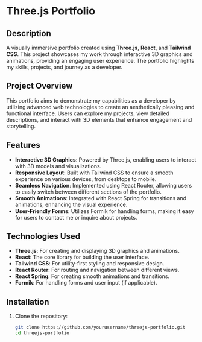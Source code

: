 # Three.js Portfolio

## Description
A visually immersive portfolio created using **Three.js**, **React**, and **Tailwind CSS**. This project showcases my work through interactive 3D graphics and animations, providing an engaging user experience. The portfolio highlights my skills, projects, and journey as a developer.

## Project Overview
This portfolio aims to demonstrate my capabilities as a developer by utilizing advanced web technologies to create an aesthetically pleasing and functional interface. Users can explore my projects, view detailed descriptions, and interact with 3D elements that enhance engagement and storytelling.

## Features
- **Interactive 3D Graphics**: Powered by Three.js, enabling users to interact with 3D models and visualizations.
- **Responsive Layout**: Built with Tailwind CSS to ensure a smooth experience on various devices, from desktops to mobile.
- **Seamless Navigation**: Implemented using React Router, allowing users to easily switch between different sections of the portfolio.
- **Smooth Animations**: Integrated with React Spring for transitions and animations, enhancing the visual experience.
- **User-Friendly Forms**: Utilizes Formik for handling forms, making it easy for users to contact me or inquire about projects.

## Technologies Used
- **Three.js**: For creating and displaying 3D graphics and animations.
- **React**: The core library for building the user interface.
- **Tailwind CSS**: For utility-first styling and responsive design.
- **React Router**: For routing and navigation between different views.
- **React Spring**: For creating smooth animations and transitions.
- **Formik**: For handling forms and user input (if applicable).

## Installation
1. Clone the repository:
   ```bash
   git clone https://github.com/yourusername/threejs-portfolio.git
   cd threejs-portfolio
